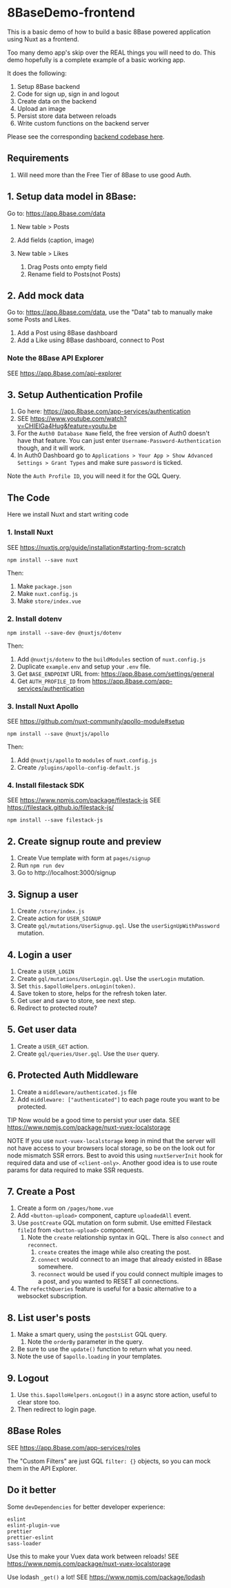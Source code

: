 # 8BaseDemo-frontend

This is a basic demo of how to build a basic 8Base powered application using Nuxt as a frontend.

Too many demo app's skip over the REAL things you will need to do. This demo hopefully is a complete example of a basic working app.

It does the following:

1.  Setup 8Base backend
1.  Code for sign up, sign in and logout
1.  Create data on the backend
1.  Upload an image
1.  Persist store data between reloads
1.  Write custom functions on the backend server

Please see the corresponding [backend codebase here](https://github.com/funkhaus/8baseDemo-backend).

## Requirements

1. Will need more than the Free Tier of 8Base to use good Auth.

## 1. Setup data model in 8Base:

Go to: https://app.8base.com/data

1.  New table > Posts
2.  Add fields (caption, image)
3.  New table > Likes

    1. Drag Posts onto empty field
    2. Rename field to Posts(not Posts)

## 2. Add mock data

Go to: https://app.8base.com/data, use the "Data" tab to manually make some Posts and Likes.

1.  Add a Post using 8Base dashboard
2.  Add a Like using 8Base dashboard, connect to Post

### Note the 8Base API Explorer

SEE https://app.8base.com/api-explorer

## 3. Setup Authentication Profile

1. Go here: https://app.8base.com/app-services/authentication
2. SEE https://www.youtube.com/watch?v=CHIElGa4Hug&feature=youtu.be
3. For the `Auth0 Database Name` field, the free version of Auth0 doesn't have that feature. You can just enter `Username-Password-Authentication` though, and it will work.
4. In Auth0 Dashboard go to `Applications > Your App > Show Advanced Settings > Grant Types` and make sure `password` is ticked.

Note the `Auth Profile ID`, you will need it for the GQL Query.

## The Code

Here we install Nuxt and start writing code

### 1. Install Nuxt

SEE https://nuxtjs.org/guide/installation#starting-from-scratch

```
npm install --save nuxt
```

Then:

1. Make `package.json`
1. Make `nuxt.config.js`
1. Make `store/index.vue`

### 2. Install dotenv

```
npm install --save-dev @nuxtjs/dotenv
```

Then:

1. Add `@nuxtjs/dotenv` to the `buildModules` section of `nuxt.config.js`
1. Duplicate `example.env` and setup your `.env` file.
1. Get `BASE_ENDPOINT` URL from: https://app.8base.com/settings/general
1. Get `AUTH_PROFILE_ID` from https://app.8base.com/app-services/authentication

### 3. Install Nuxt Apollo

SEE https://github.com/nuxt-community/apollo-module#setup

```
npm install --save @nuxtjs/apollo
```

Then:

1.  Add `@nuxtjs/apollo` to `modules` of `nuxt.config.js`
1.  Create `/plugins/apollo-config-default.js`

### 4. Install filestack SDK

SEE https://www.npmjs.com/package/filestack-js
SEE https://filestack.github.io/filestack-js/

```
npm install --save filestack-js
```

## 2. Create signup route and preview

1. Create Vue template with form at `pages/signup`
1. Run `npm run dev`
1. Go to http://localhost:3000/signup

## 3. Signup a user

1. Create `/store/index.js`
1. Create action for `USER_SIGNUP`
1. Create `gql/mutations/UserSignup.gql`. Use the `userSignUpWithPassword` mutation.

## 4. Login a user

1. Create a `USER_LOGIN`
1. Create `gql/mutations/UserLogin.gql`. Use the `userLogin` mutation.
1. Set `this.$apolloHelpers.onLogin(token)`.
1. Save token to store, helps for the refresh token later.
1. Get user and save to store, see next step.
1. Redirect to protected route?

## 5. Get user data

1. Create a `USER_GET` action.
1. Create `gql/queries/User.gql`. Use the `User` query.

## 6. Protected Auth Middleware

1. Create a `middleware/authenticated.js` file
1. Add `middleware: ["authenticated"]` to each page route you want to be protected.

TIP Now would be a good time to persist your user data.
SEE https://www.npmjs.com/package/nuxt-vuex-localstorage

NOTE If you use `nuxt-vuex-localstorage` keep in mind that the server will not have access to your browsers local storage, so be on the look out for node mismatch SSR errors. Best to avoid this using `nuxtServerInit` hook for required data and use of `<client-only>`. Another good idea is to use route params for data required to make SSR requests.

## 7. Create a Post

1. Create a form on `/pages/home.vue`
1. Add `<button-upload>` component, capture `uploadedAll` event.
1. Use `postCreate` GQL mutation on form submit. Use emitted Filestack `fileId` from `<button-upload>` component.
   1. Note the `create` relationship syntax in GQL. There is also `connect` and `reconnect`.
      1. `create` creates the image while also creating the post.
      1. `connect` would connect to an image that already existed in 8Base somewhere.
      1. `reconnect` would be used if you could connect multiple images to a post, and you wanted to RESET all connections.
1. The `refecthQueries` feature is useful for a basic alternative to a websocket subscription.

## 8. List user's posts

1.  Make a smart query, using the `postsList` GQL query.
    1. Note the `orderBy` parameter in the query.
1.  Be sure to use the `update()` function to return what you need.
1.  Note the use of `$apollo.loading` in your templates.

## 9. Logout

1.  Use `this.$apolloHelpers.onLogout()` in a async store action, useful to clear store too.
1.  Then redirect to login page.

## 8Base Roles

SEE https://app.8base.com/app-services/roles

The "Custom Filters" are just GQL `filter: {}` objects, so you can mock them in the API Explorer.

## Do it better

Some `devDependencies` for better developer experience:

```
eslint
eslint-plugin-vue
prettier
prettier-eslint
sass-loader
```

Use this to make your Vuex data work between reloads!
SEE https://www.npmjs.com/package/nuxt-vuex-localstorage

Use lodash `_get()` a lot!
SEE https://www.npmjs.com/package/lodash
